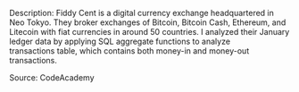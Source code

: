 Description: Fiddy Cent is a digital currency exchange headquartered in Neo Tokyo. They broker exchanges of Bitcoin, Bitcoin Cash, Ethereum, and Litecoin with fiat currencies in around 50 countries.
I analyzed their January ledger data by applying SQL aggregate functions to analyze transactions table, which contains both money-in and money-out transactions.

Source: 
CodeAcademy 
